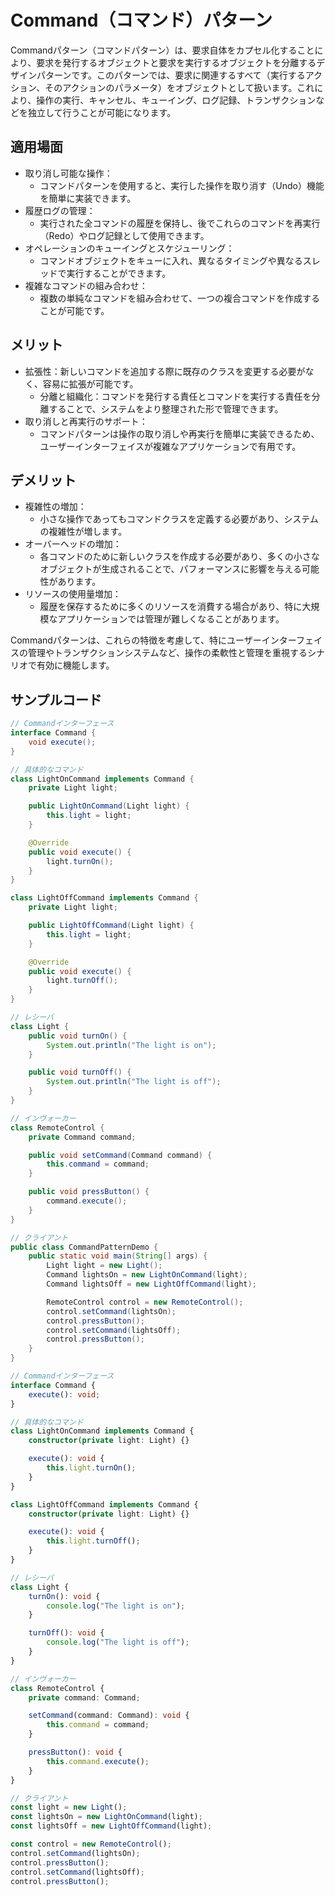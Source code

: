 # Command（コマンド）パターン

Commandパターン（コマンドパターン）は、要求自体をカプセル化することにより、要求を発行するオブジェクトと要求を実行するオブジェクトを分離するデザインパターンです。このパターンでは、要求に関連するすべて（実行するアクション、そのアクションのパラメータ）をオブジェクトとして扱います。これにより、操作の実行、キャンセル、キューイング、ログ記録、トランザクションなどを独立して行うことが可能になります。

## 適用場面

- 取り消し可能な操作：
  - コマンドパターンを使用すると、実行した操作を取り消す（Undo）機能を簡単に実装できます。
- 履歴ログの管理：
  - 実行された全コマンドの履歴を保持し、後でこれらのコマンドを再実行（Redo）やログ記録として使用できます。
- オペレーションのキューイングとスケジューリング：
  - コマンドオブジェクトをキューに入れ、異なるタイミングや異なるスレッドで実行することができます。
- 複雑なコマンドの組み合わせ：
  - 複数の単純なコマンドを組み合わせて、一つの複合コマンドを作成することが可能です。

## メリット

- 拡張性：新しいコマンドを追加する際に既存のクラスを変更する必要がなく、容易に拡張が可能です。
  - 分離と組織化：コマンドを発行する責任とコマンドを実行する責任を分離することで、システムをより整理された形で管理できます。
- 取り消しと再実行のサポート：
  - コマンドパターンは操作の取り消しや再実行を簡単に実装できるため、ユーザーインターフェイスが複雑なアプリケーションで有用です。

## デメリット

- 複雑性の増加：
  - 小さな操作であってもコマンドクラスを定義する必要があり、システムの複雑性が増します。
- オーバーヘッドの増加：
  - 各コマンドのために新しいクラスを作成する必要があり、多くの小さなオブジェクトが生成されることで、パフォーマンスに影響を与える可能性があります。
- リソースの使用量増加：
  - 履歴を保存するために多くのリソースを消費する場合があり、特に大規模なアプリケーションでは管理が難しくなることがあります。

Commandパターンは、これらの特徴を考慮して、特にユーザーインターフェイスの管理やトランザクションシステムなど、操作の柔軟性と管理を重視するシナリオで有効に機能します。

## サンプルコード

```java
// Commandインターフェース
interface Command {
    void execute();
}

// 具体的なコマンド
class LightOnCommand implements Command {
    private Light light;

    public LightOnCommand(Light light) {
        this.light = light;
    }

    @Override
    public void execute() {
        light.turnOn();
    }
}

class LightOffCommand implements Command {
    private Light light;

    public LightOffCommand(Light light) {
        this.light = light;
    }

    @Override
    public void execute() {
        light.turnOff();
    }
}

// レシーバ
class Light {
    public void turnOn() {
        System.out.println("The light is on");
    }

    public void turnOff() {
        System.out.println("The light is off");
    }
}

// インヴォーカー
class RemoteControl {
    private Command command;

    public void setCommand(Command command) {
        this.command = command;
    }

    public void pressButton() {
        command.execute();
    }
}

// クライアント
public class CommandPatternDemo {
    public static void main(String[] args) {
        Light light = new Light();
        Command lightsOn = new LightOnCommand(light);
        Command lightsOff = new LightOffCommand(light);

        RemoteControl control = new RemoteControl();
        control.setCommand(lightsOn);
        control.pressButton();
        control.setCommand(lightsOff);
        control.pressButton();
    }
}
```

```typescript
// Commandインターフェース
interface Command {
    execute(): void;
}

// 具体的なコマンド
class LightOnCommand implements Command {
    constructor(private light: Light) {}

    execute(): void {
        this.light.turnOn();
    }
}

class LightOffCommand implements Command {
    constructor(private light: Light) {}

    execute(): void {
        this.light.turnOff();
    }
}

// レシーバ
class Light {
    turnOn(): void {
        console.log("The light is on");
    }

    turnOff(): void {
        console.log("The light is off");
    }
}

// インヴォーカー
class RemoteControl {
    private command: Command;

    setCommand(command: Command): void {
        this.command = command;
    }

    pressButton(): void {
        this.command.execute();
    }
}

// クライアント
const light = new Light();
const lightsOn = new LightOnCommand(light);
const lightsOff = new LightOffCommand(light);

const control = new RemoteControl();
control.setCommand(lightsOn);
control.pressButton();
control.setCommand(lightsOff);
control.pressButton();
```